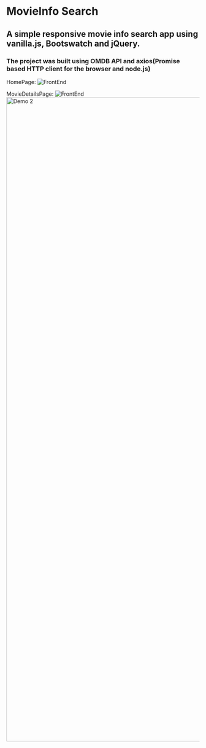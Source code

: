 # MovieInfo Search 
## A simple responsive movie info search app using vanilla.js, Bootswatch and jQuery.
### The project was built using OMDB API and axios(Promise based HTTP client for the browser and node.js)

HomePage: 
![FrontEnd](images/movieHomePage.png "MovieInfoApp")

MovieDetailsPage: 
![FrontEnd](images/movieDetailPage.png "MovieInfoApp")
<img width="1680" alt="Demo 2" src="https://user-images.githubusercontent.com/110051437/182693869-fe2de6fa-ca7a-417f-b8e1-7eba6d87359e.png">
